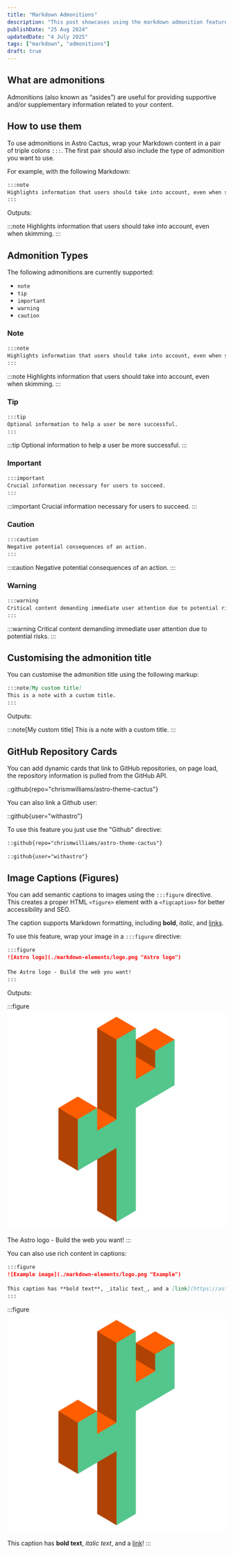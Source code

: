 ```yaml
---
title: "Markdown Admonitions"
description: "This post showcases using the markdown admonition feature in Astro Cactus"
publishDate: "25 Aug 2024"
updatedDate: "4 July 2025"
tags: ["markdown", "admonitions"]
draft: true
---
```


## What are admonitions

Admonitions (also known as “asides”) are useful for providing supportive and/or supplementary information related to your content.

## How to use them

To use admonitions in Astro Cactus, wrap your Markdown content in a pair of triple colons `:::`. The first pair should also include the type of admonition you want to use.

For example, with the following Markdown:

```md
:::note
Highlights information that users should take into account, even when skimming.
:::
```

Outputs:

:::note
Highlights information that users should take into account, even when skimming.
:::

## Admonition Types

The following admonitions are currently supported:

- `note`
- `tip`
- `important`
- `warning`
- `caution`

### Note

```md
:::note
Highlights information that users should take into account, even when skimming.
:::
```

:::note
Highlights information that users should take into account, even when skimming.
:::

### Tip

```md
:::tip
Optional information to help a user be more successful.
:::
```

:::tip
Optional information to help a user be more successful.
:::

### Important

```md
:::important
Crucial information necessary for users to succeed.
:::
```

:::important
Crucial information necessary for users to succeed.
:::

### Caution

```md
:::caution
Negative potential consequences of an action.
:::
```

:::caution
Negative potential consequences of an action.
:::

### Warning

```md
:::warning
Critical content demanding immediate user attention due to potential risks.
:::
```

:::warning
Critical content demanding immediate user attention due to potential risks.
:::

## Customising the admonition title

You can customise the admonition title using the following markup:

```md
:::note[My custom title]
This is a note with a custom title.
:::
```

Outputs:

:::note[My custom title]
This is a note with a custom title.
:::

## GitHub Repository Cards

You can add dynamic cards that link to GitHub repositories, on page load, the repository information is pulled from the GitHub API.

::github{repo="chrismwilliams/astro-theme-cactus"}

You can also link a Github user:

::github{user="withastro"}

To use this feature you just use the "Github" directive:

```markdown title="Linking a repo"
::github{repo="chrismwilliams/astro-theme-cactus"}
```

```markdown title="Linking a user"
::github{user="withastro"}
```

## Image Captions (Figures)

You can add semantic captions to images using the `:::figure` directive. This creates a proper HTML `<figure>` element with a `<figcaption>` for better accessibility and SEO.

The caption supports Markdown formatting, including **bold**, _italic_, and [links](https://example.com).

To use this feature, wrap your image in a `:::figure` directive:

```md
:::figure
![Astro logo](./markdown-elements/logo.png "Astro logo")

The Astro logo - Build the web you want!
:::
```

Outputs:

:::figure
![Astro logo](./markdown-elements/logo.png "Astro logo")

The Astro logo - Build the web you want!
:::

You can also use rich content in captions:

```md
:::figure
![Example image](./markdown-elements/logo.png "Example")

This caption has **bold text**, _italic text_, and a [link](https://astro.build)!
:::
```

:::figure
![Example image](./markdown-elements/logo.png "Example")

This caption has **bold text**, _italic text_, and a [link](https://astro.build)!
:::

